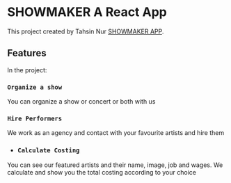 # SHOWMAKER A React App

This project created by Tahsin Nur [SHOWMAKER APP](https://github.com/facebook/create-react-app).

## Features

In the project:

### `Organize a show`

You can organize a show or concert or both with us 

### `Hire Performers`

We work as an agency and contact with 
your favourite artists and hire them

* ### `Calculate Costing`

You can see our featured artists and
their name, image, job and wages. 
We calculate and show you the total costing 
according to your choice
